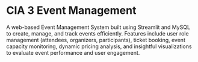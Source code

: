 # CIA 3 Event Management
 A web-based Event Management System built using Streamlit and MySQL to create, manage, and track events efficiently. Features include user role management (attendees, organizers, participants), ticket booking, event capacity monitoring, dynamic pricing analysis, and insightful visualizations to evaluate event performance and user engagement.
